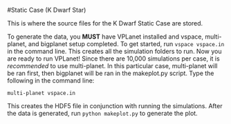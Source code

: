 #Static Case (K Dwarf Star)

This is where the source files for the K Dwarf Static Case are stored.

To generate the data, you **MUST** have VPLanet installed and vspace, multi-planet, and bigplanet setup completed.
To get started, run `vspace vspace.in` in the command line. This creates all the simulation folders to run.
Now you are ready to run VPLanet! Since there are 10,000 simulations per case, it is *recommended* to use multi-planet. In this particular case, multi-planet will be ran first, then bigplanet will be ran in the makeplot.py script. Type the following in the command line:

```
multi-planet vspace.in
```

This creates the HDF5 file in conjunction with running the simulations. After the data is generated, run `python makeplot.py` to generate the plot.
